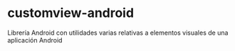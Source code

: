 # customview-android
Librería Android con utilidades varias relativas a elementos visuales de una aplicación Android
